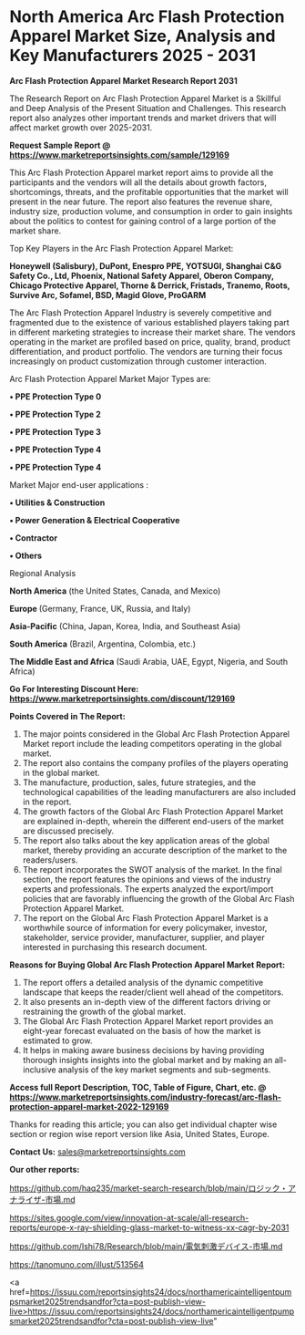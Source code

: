 # North America Arc Flash Protection Apparel Market Size, Analysis and Key Manufacturers 2025 - 2031

<strong>Arc Flash Protection Apparel Market Research Report 2031</strong>

The Research Report on Arc Flash Protection Apparel Market is a Skillful and Deep Analysis of the Present Situation and Challenges. This research report also analyzes other important trends and market drivers that will affect market growth over 2025-2031.

<strong>Request Sample Report @ <a href=https://www.marketreportsinsights.com/sample/129169>https://www.marketreportsinsights.com/sample/129169</a></strong>

This Arc Flash Protection Apparel market report aims to provide all the participants and the vendors will all the details about growth factors, shortcomings, threats, and the profitable opportunities that the market will present in the near future. The report also features the revenue share, industry size, production volume, and consumption in order to gain insights about the politics to contest for gaining control of a large portion of the market share.

Top Key Players in the Arc Flash Protection Apparel Market:

<strong>Honeywell (Salisbury), DuPont, Enespro PPE, YOTSUGI, Shanghai C&G Safety Co., Ltd, Phoenix, National Safety Apparel, Oberon Company, Chicago Protective Apparel, Thorne & Derrick, Fristads, Tranemo, Roots, Survive Arc, Sofamel, BSD, Magid Glove, ProGARM</strong>

The Arc Flash Protection Apparel Industry is severely competitive and fragmented due to the existence of various established players taking part in different marketing strategies to increase their market share. The vendors operating in the market are profiled based on price, quality, brand, product differentiation, and product portfolio. The vendors are turning their focus increasingly on product customization through customer interaction.

Arc Flash Protection Apparel Market Major Types are:

<strong>• PPE Protection Type 0

• PPE Protection Type 2

• PPE Protection Type 3

• PPE Protection Type 4

• PPE Protection Type 4</strong>

Market Major end-user applications :

<strong>• Utilities & Construction

• Power Generation & Electrical Cooperative

• Contractor

• Others</strong>

Regional Analysis

</u><strong><b>North America</b></strong> (the United States, Canada, and Mexico)

<strong><b>Europe </b></strong>(Germany, France, UK, Russia, and Italy)

<strong><b>Asia-Pacific</b></strong> (China, Japan, Korea, India, and Southeast Asia)

<strong><b>South America</b></strong> (Brazil, Argentina, Colombia, etc.)

<strong><b>The Middle East and Africa</b></strong> (Saudi Arabia, UAE, Egypt, Nigeria, and South Africa)

<strong>Go For Interesting Discount Here: <a href=https://www.marketreportsinsights.com/discount/129169>https://www.marketreportsinsights.com/discount/129169</a></strong>

<strong>Points Covered in The Report:</strong>
<ol>
  <li>The major points considered in the Global Arc Flash Protection Apparel Market report include the leading competitors operating in the global market.</li>
  <li>The report also contains the company profiles of the players operating in the global market.</li>
  <li>The manufacture, production, sales, future strategies, and the technological capabilities of the leading manufacturers are also included in the report.</li>
  <li>The growth factors of the Global Arc Flash Protection Apparel Market are explained in-depth, wherein the different end-users of the market are discussed precisely.</li>
  <li>The report also talks about the key application areas of the global market, thereby providing an accurate description of the market to the readers/users.</li>
  <li>The report incorporates the SWOT analysis of the market. In the final section, the report features the opinions and views of the industry experts and professionals. The experts analyzed the export/import policies that are favorably influencing the growth of the Global Arc Flash Protection Apparel Market.</li>
  <li>The report on the Global Arc Flash Protection Apparel Market is a worthwhile source of information for every policymaker, investor, stakeholder, service provider, manufacturer, supplier, and player interested in purchasing this research document.</li>
</ol>
<strong>Reasons for Buying Global Arc Flash Protection Apparel Market Report:</strong>

<ol>
  <li>The report offers a detailed analysis of the dynamic competitive landscape that keeps the reader/client well ahead of the competitors.</li>
  <li>It also presents an in-depth view of the different factors driving or restraining the growth of the global market.</li>
  <li>The Global Arc Flash Protection Apparel Market report provides an eight-year forecast evaluated on the basis of how the market is estimated to grow.</li>
  <li>It helps in making aware business decisions by having providing thorough insights insights into the global market and by making an all-inclusive analysis of the key market segments and sub-segments.</li>
</ol>
<strong>Access full Report Description, TOC, Table of Figure, Chart, etc. @ <a href=https://www.marketreportsinsights.com/industry-forecast/arc-flash-protection-apparel-market-2022-129169>https://www.marketreportsinsights.com/industry-forecast/arc-flash-protection-apparel-market-2022-129169</a></strong>


Thanks for reading this article; you can also get individual chapter wise section or region wise report version like Asia, United States, Europe.

<strong>Contact Us:</strong>
sales@marketreportsinsights.com

<strong>Our other reports:</strong>

<a href=https://github.com/haq235/market-search-research/blob/main/ロジック・アナライザ-市場.md>https://github.com/haq235/market-search-research/blob/main/ロジック・アナライザ-市場.md</a>

<a href=https://sites.google.com/view/innovation-at-scale/all-research-reports/europe-x-ray-shielding-glass-market-to-witness-xx-cagr-by-2031>https://sites.google.com/view/innovation-at-scale/all-research-reports/europe-x-ray-shielding-glass-market-to-witness-xx-cagr-by-2031</a>

<a href=https://github.com/Ishi78/Research/blob/main/電気刺激デバイス-市場.md>https://github.com/Ishi78/Research/blob/main/電気刺激デバイス-市場.md</a>

<a href=https://tanomuno.com/illust/513564>https://tanomuno.com/illust/513564</a>

<a href=https://issuu.com/reportsinsights24/docs/northamericaintelligentpumpsmarket2025trendsandfor?cta=post-publish-view-live>https://issuu.com/reportsinsights24/docs/northamericaintelligentpumpsmarket2025trendsandfor?cta=post-publish-view-live</a>"
